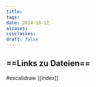 ```yaml
---
title: 
tags: 
date: 2024-10-12
aliases: 
cssclasses: 
draft: false
---
```

## ==Links zu Dateien==

#excalidraw 
[[index]]